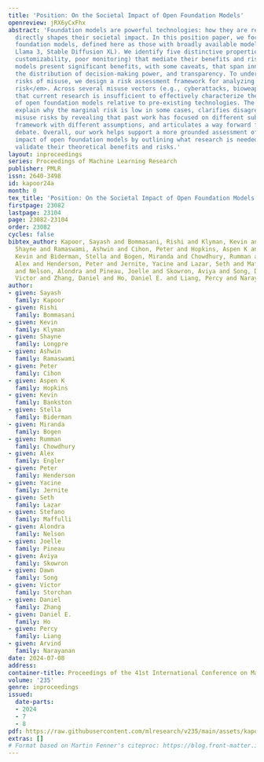 ```yaml
---
title: 'Position: On the Societal Impact of Open Foundation Models'
openreview: jRX6yCxFhx
abstract: 'Foundation models are powerful technologies: how they are released publicly
  directly shapes their societal impact. In this position paper, we focus on <em>open</em>
  foundation models, defined here as those with broadly available model weights (e.g.,
  Llama 3, Stable Diffusion XL). We identify five distinctive properties (e.g., greater
  customizability, poor monitoring) that mediate their benefits and risks. Open foundation
  models present significant benefits, with some caveats, that span innovation, competition,
  the distribution of decision-making power, and transparency. To understand their
  risks of misuse, we design a risk assessment framework for analyzing their <em>marginal
  risk</em>. Across several misuse vectors (e.g., cyberattacks, bioweapons), we find
  that current research is insufficient to effectively characterize the marginal risk
  of open foundation models relative to pre-existing technologies. The framework helps
  explain why the marginal risk is low in some cases, clarifies disagreements about
  misuse risks by revealing that past work has focused on different subsets of the
  framework with different assumptions, and articulates a way forward for more constructive
  debate. Overall, our work helps support a more grounded assessment of the societal
  impact of open foundation models by outlining what research is needed to empirically
  validate their theoretical benefits and risks.'
layout: inproceedings
series: Proceedings of Machine Learning Research
publisher: PMLR
issn: 2640-3498
id: kapoor24a
month: 0
tex_title: 'Position: On the Societal Impact of Open Foundation Models'
firstpage: 23082
lastpage: 23104
page: 23082-23104
order: 23082
cycles: false
bibtex_author: Kapoor, Sayash and Bommasani, Rishi and Klyman, Kevin and Longpre,
  Shayne and Ramaswami, Ashwin and Cihon, Peter and Hopkins, Aspen K and Bankston,
  Kevin and Biderman, Stella and Bogen, Miranda and Chowdhury, Rumman and Engler,
  Alex and Henderson, Peter and Jernite, Yacine and Lazar, Seth and Maffulli, Stefano
  and Nelson, Alondra and Pineau, Joelle and Skowron, Aviya and Song, Dawn and Storchan,
  Victor and Zhang, Daniel and Ho, Daniel E. and Liang, Percy and Narayanan, Arvind
author:
- given: Sayash
  family: Kapoor
- given: Rishi
  family: Bommasani
- given: Kevin
  family: Klyman
- given: Shayne
  family: Longpre
- given: Ashwin
  family: Ramaswami
- given: Peter
  family: Cihon
- given: Aspen K
  family: Hopkins
- given: Kevin
  family: Bankston
- given: Stella
  family: Biderman
- given: Miranda
  family: Bogen
- given: Rumman
  family: Chowdhury
- given: Alex
  family: Engler
- given: Peter
  family: Henderson
- given: Yacine
  family: Jernite
- given: Seth
  family: Lazar
- given: Stefano
  family: Maffulli
- given: Alondra
  family: Nelson
- given: Joelle
  family: Pineau
- given: Aviya
  family: Skowron
- given: Dawn
  family: Song
- given: Victor
  family: Storchan
- given: Daniel
  family: Zhang
- given: Daniel E.
  family: Ho
- given: Percy
  family: Liang
- given: Arvind
  family: Narayanan
date: 2024-07-08
address:
container-title: Proceedings of the 41st International Conference on Machine Learning
volume: '235'
genre: inproceedings
issued:
  date-parts:
  - 2024
  - 7
  - 8
pdf: https://raw.githubusercontent.com/mlresearch/v235/main/assets/kapoor24a/kapoor24a.pdf
extras: []
# Format based on Martin Fenner's citeproc: https://blog.front-matter.io/posts/citeproc-yaml-for-bibliographies/
---
```

